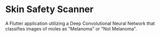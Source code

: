 # Skin Safety Scanner

A Flutter application utilizing a Deep Convolutional Neural Network that classifies images of moles as "Melanoma" or "Not Melanoma".
